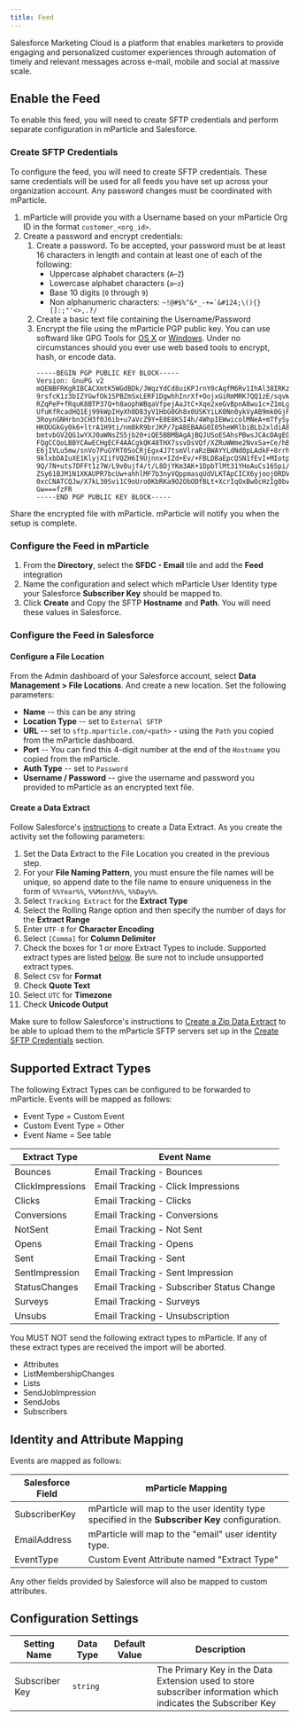 ```yaml
---
title: Feed
---
```


Salesforce Marketing Cloud is a platform that enables marketers to provide engaging and personalized customer experiences through automation of timely and relevant messages across e-mail, mobile and social at massive scale.

## Enable the Feed

To enable this feed, you will need to create SFTP credentials and perform separate configuration in mParticle and Salesforce.

### Create SFTP Credentials

To configure the feed, you will need to create SFTP credentials. These same credentials will be used for all feeds you have set up across your organization account. Any password changes must be coordinated with mParticle.

1. mParticle will provide you with a Username based on your mParticle Org ID in the format `customer_<org_id>`.
1. Create a password and encrypt credentials:
    1. Create a password. To be accepted, your password must be at least 16 characters in length and contain at least one of each of the following:
       * Uppercase alphabet characters (`A`–`Z`)  
       * Lowercase alphabet characters (`a`–`z`)  
       * Base 10 digits (`0` through `9`)  
       * Non alphanumeric characters: ``~!@#$%^&*_-+=`&#124;\(){}[]:;"'<>,.?/`` 
    1. Create a basic text file containing the Username/Password
    1. Encrypt the file using the mParticle PGP public key. You can use softward like GPG Tools for [OS X](https://gpgtools.or) or [Windows](https://www.gpg4win.org/). Under no circumstances should you ever use web based tools to encrypt, hash, or encode data.
        ~~~          
        -----BEGIN PGP PUBLIC KEY BLOCK-----
        Version: GnuPG v2
        mQENBFRKgRIBCACXmtK5WGdBDk/JWqzYdCd8uiKPJrnY0cAqfM6Rv1IhAl38IRKz
        9rsfcK1z3bIZYGwfOk1SPBZmSxLERF1DgwhhInrXf+OojxGiRmMRK7QQ1zE/sqvW
        RZqPeP+fRquK8BTP37Q+h8aophWBqaVfpejAaJtC+Xqe2xeGvBpnA8wu1c+Z1mLg
        UfuKfRcadHQ1Ej99kWpIHyXh0D83yV1HbG0Gh8x0USKYiLK0Nn0ykVyAB9mk0GjF
        3RoynGNHrbn3CH3f0J6ib+u7aVcZ9Y+E0E8KSI4h/4WhpIEWwicolMNeA+mTfySy
        HKOUGkGy0k6+ltrA1H9ti/nmBkR9brJKP/7pABEBAAG0I05heWRlbiBLb2xldiA8
        bmtvbGV2QG1wYXJ0aWNsZS5jb20+iQE5BBMBAgAjBQJUSoESAhsPBwsJCAcDAgEG
        FQgCCQoLBBYCAwECHgECF4AACgkQK48THX7ssvDsVQf/XZRuWWme2NvxSa+Ce/hB
        E6jIVLu5mw/snVo7PuGYRT0SoCRjEgx4J7tsmVlraRzBWAYYLdNd0pLAdkF+8rrh
        9klxbDAIuXE1KlyjXIifVQZH6I9Ujnnx+IZd+Ev/+FBLDBaEpcQSN1fEvI+MIotp
        9Q/7N+uts7DFFt1z7W/L9v0ujf4/t/L8DjYKm3AK+1DpbTlMt31YHoAuCs165pi/
        ZSy61BJM1N1XKAUPR7bcUw+ahhlMF7b3nyVQppmasqUdVLKTApCICX6yjooj0RDV
        0xcCNATCQJw/X7kL30Svi1C9oUro0KbRKa9O2ObODfBLt+XcrIqOxBwOcHzIg0bv
        Gw===fzFR
        -----END PGP PUBLIC KEY BLOCK-----
        ~~~

Share the encrypted file with mParticle. mParticle will notify you when the setup is complete.

### Configure the Feed in mParticle

1.  From the **Directory**, select the **SFDC - Email** tile and add the **Feed** integration
1.  Name the configuration and select which mParticle User Identity type your Salesforce **Subscriber Key** should be mapped to.
1.  Click **Create** and Copy the SFTP **Hostname** and **Path**. You will need these values in Salesforce.

### Configure the Feed in Salesforce

#### Configure a File Location

From the Admin dashboard of your Salesforce account, select **Data Management > File Locations**. And create a new location. Set the following parameters:
* **Name** -- this can be any string
* **Location Type** -- set to `External SFTP`
* **URL** -- set to `sftp.mparticle.com/<path>` - using the `Path` you copied from the mParticle dashboard.
* **Port** -- You can find this 4-digit number at the end of the `Hostname` you copied from the mParticle.
* **Auth Type** -- set to `Password`
* **Username / Password** -- give the username and password you provided to mParticle as an encrypted text file.

#### Create a Data Extract

Follow Salesforce's [instructions](https://help.salesforce.com/articleView?id=mc_as_use_a_data_extract_activity.htm&type=5) to create a Data Extract. As you create the activity set the following parameters:

1. Set the Data Extract to the File Location you created in the previous step.
1. For your **File Naming Pattern**, you must ensure the file names will be unique, so append date to the file name to ensure uniqueness in the form of `%%Year%%`, `%%Month%%`, `%%Day%%`.
1. Select `Tracking Extract` for the **Extract Type**
1. Select the Rolling Range option and then specify the number of days for the **Extract Range**
1. Enter `UTF-8` for **Character Encoding**
1. Select `[Comma]` for **Column Delimiter**
1. Check the boxes for 1 or more Extract Types to include.  Supported extract types are listed [below](#supported-extract-types). Be sure not to include unsupported extract types.
1.  Select `CSV` for **Format**
1.  Check **Quote Text**
1.  Select `UTC` for **Timezone**
1.  Check **Unicode Output**

Make sure to follow Salesforce's instructions to [Create a Zip Data Extract](https://help.salesforce.com/articleView?id=mc_as_create_zip_data_extract.htm&type=5) to be able to upload them to the mParticle SFTP servers set up in the [Create SFTP Credentials](#create-sftp-credentials) section. 

## Supported Extract Types

The following Extract Types can be configured to be forwarded to mParticle.  Events will be mapped as follows:

* Event Type = Custom Event
* Custom Event Type = Other
* Event Name = See table

Extract Type | Event Name
|---|---|
Bounces | Email Tracking - Bounces
ClickImpressions | Email Tracking - Click Impressions 
Clicks | Email Tracking - Clicks
Conversions | Email Tracking - Conversions
NotSent | Email Tracking - Not  Sent
Opens | Email Tracking - Opens
Sent | Email Tracking - Sent
SentImpression | Email Tracking - Sent Impression
StatusChanges | Email Tracking - Subscriber Status Change
Surveys | Email Tracking - Surveys
Unsubs | Email Tracking - Unsubscription

<aside>
You MUST NOT send the following extract types to mParticle. If any of these extract types are received the import will be aborted.
<ul>
<li>Attributes</li>
<li>ListMembershipChanges</li>
<li>Lists</li>
<li>SendJobImpression</li>
<li>SendJobs</li>
<li>Subscribers</li>
</ul>
</aside>

## Identity and Attribute Mapping

Events are mapped as follows:

Salesforce Field | mParticle Mapping
|---|---
SubscriberKey | mParticle will map to the user identity type specified in the **Subscriber Key** configuration.
EmailAddress | mParticle will map to the "email" user identity type.
EventType | Custom Event Attribute named "Extract Type"

<aside>Any other fields provided by Salesforce will also be mapped to custom attributes.</aside>

## Configuration Settings

Setting Name | Data Type | Default Value | Description 
|---|---|---|---
Subscriber Key | `string`| | The Primary Key in the Data Extension used to store subscriber information which indicates the Subscriber Key
